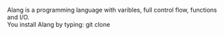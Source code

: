 Alang is a programming language with varibles, full control flow, functions and I/O.                                         
You install Alang by typing: git clone
